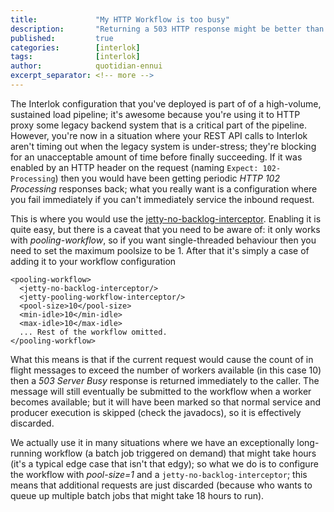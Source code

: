 ```yaml
---
title:             "My HTTP Workflow is too busy"
description:       "Returning a 503 HTTP response might be better than succeeding slowly"
published:         true
categories:        [interlok]
tags:              [interlok]
author:            quotidian-ennui
excerpt_separator: <!-- more -->
---
```


The Interlok configuration that you've deployed is part of of a high-volume, sustained load pipeline; it's awesome because you're using it to HTTP proxy some legacy backend system that is a critical part of the pipeline. However, you're now in a situation where your REST API calls to Interlok aren't timing out when the legacy system is under-stress; they're blocking for an unacceptable amount of time before finally succeeding. If it was enabled by an HTTP header on the request (naming `Expect: 102-Processing`) then you would have been getting periodic _HTTP 102 Processing_ responses back; what you really want is a configuration where you fail immediately if you can't immediately service the inbound request.

<!-- more -->

This is where you would use the [jetty-no-backlog-interceptor][]. Enabling it is quite easy, but there is a caveat that you need to be aware of: it only works with _pooling-workflow_, so if you want single-threaded behaviour then you need to set the maximum poolsize to be 1. After that it's simply a case of adding it to your workflow configuration

```
<pooling-workflow>
  <jetty-no-backlog-interceptor/>
  <jetty-pooling-workflow-interceptor/>
  <pool-size>10</pool-size>
  <min-idle>10</min-idle>
  <max-idle>10</max-idle>
  ... Rest of the workflow omitted.
</pooling-workflow>
```

What this means is that if the current request would cause the count of in flight messages to exceed the number of workers available (in this case 10) then a _503 Server Busy_ response is returned immediately to the caller. The message will still eventually be submitted to the workflow when a worker becomes available; but it will have been marked so that normal service and producer execution is skipped (check the javadocs), so it is effectively discarded.

We actually use it in many situations where we have an exceptionally long-running workflow (a batch job triggered on demand) that might take hours (it's a typical edge case that isn't that edgy); so what we do is to configure the workflow with _pool-size=1_ and a `jetty-no-backlog-interceptor`; this means that additional requests are just discarded (because who wants to queue up multiple batch jobs that might take 18 hours to run).

[jetty-no-backlog-interceptor]: https://nexus.adaptris.net/nexus/content/sites/javadocs/com/adaptris/interlok-core/3.8-SNAPSHOT/com/adaptris/core/http/jetty/JettyNoBacklogInterceptor.html
